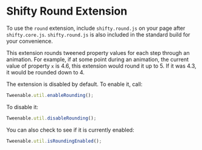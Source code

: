 Shifty Round Extension
===

To use the `round` extension, include `shifty.round.js` on your page after `shifty.core.js`.  `shifty.round.js` is also included in the standard build for your convenience.

This extension rounds tweened property values for each step through an animation. For example, if at some point during an animation, the current value of property `x` is 4.6, this extension would round it up to 5.  If it was 4.3, it would be rounded down to 4.

The extension is disabled by default.  To enable it, call:

````javascript
Tweenable.util.enableRounding();
````

To disable it:

````javascript
Tweenable.util.disableRounding();
````

You can also check to see if it is currently enabled:

````javascript
Tweenable.util.isRoundingEnabled();
````
